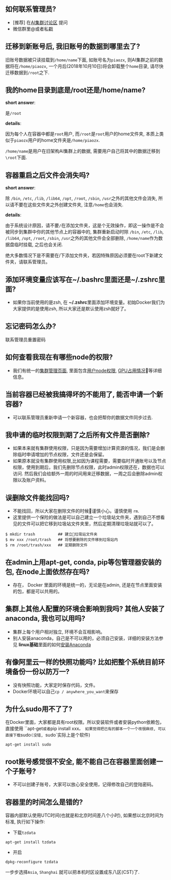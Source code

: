## 如何联系管理员?
* [推荐] 在[AI集群讨论区](https://github.com/piaozhx/DockerMonitor/issues) 提问
* 微信群里@或者私戳

## 迁移到新账号后, 我旧账号的数据到哪里去了?
旧账号数据被只读挂载到`/home/name`下面, 如账号名为`piaozx`, 则AI集群之前的数据将在`/home/piaozx`, 一个月后(2018年10月10日)将会卸载整个`home`目录, 请尽快迁移数据到`/root`之下.


## 我的home目录到底是/root还是/home/name?
**short answer**:

是`/root`

**details**:

因为每个人在容器中都是`root`用户, 而`/root`是`root`用户的home文件夹, 本质上类似于`piaozx`用户的home文件夹是`/home/piaozx`.

`/home/name`是用户在旧架构AI集群上的数据, 需要用户自己将其中的数据迁移到`\root`下面.


## 容器重启之后文件会消失吗?
**short answer**: 

除 `/bin`, `/etc`, `/lib`, `/lib64`, `/opt`, `/root`, `/sbin`, `/usr`之外的其他文件会消失, 所以请不要在这些文件夹之外创建文件夹, 注意`/home`也会消失.

**details**:

由于系统设计原因，请不要`/`在添加文件夹，这是个无效操作，即这一操作是不会被同步到集群中你的其他节点上的容器中的, 集群重新启动时除
`/bin`, `/etc`, `/lib`, `/lib64`, `/opt`, `/root`, `/sbin`, `/usr`之外的其他文件会全部删除, `/home/name`作为数据盘临时挂载, 之后也会关闭.


绝大多数情况下是不需要在/下添加文件夹，若因特殊原因必须要在root下新建文件夹，请联系管理员。


## 添加环境变量应该写在~/.bashrc里面还是~/.zshrc里面?
* 如果你当前使用的是zsh, 在 **~/.zshrc**里面添加环境变量。初始Docker我们为大家提供的是使用zsh, 所以大家还是默认使用zsh就好了。
  
## 忘记密码怎么办?
联系管理员重置密码


## 如何查看我现在有哪些node的权限?
* 我们有统一的[集群管理页面](http://10.15.89.41:8899), 里面包含[用户node权限](http://10.15.89.41:8899/permission), [GPU占用情况](http://10.15.89.41:8899/gpu)等详细信息。

## 当前容器已经被我搞得坏的不能用了, 能否申请一个新容器?
* 可以联系管理员重新申请一个新容器，也会把帮你的数据文件同步过去.

## 我申请的临时权限到期了之后所有文件是否删除?
* 如果本来就有集群使用权限，只是因为需要增加计算资源的情况，我们是会删除临时申请增加的节点权限，文件还是会保留。
* 如果原本就没有集群使用权限,比如因为课程需要，需要临时开通账号以及节点权限，使用到期后，我们先删除节点权限，此时admin权限还在，数据也可以访问. 然后我们会给额外一周的时间用来迁移数据，一周之后会删除admin权限以及账户资料。


## 误删除文件能找回吗?
* 不能找回，所以大家在删除文件的时候谨慎小心。谨慎使用 `rm`.
* 这里提供一个保险的做法是可以自己建立一个垃圾站文件夹，遇到自己不想看见的文件可以把它移到垃圾站文件夹里，然后定期清理垃圾站就可以了。  
```
$ mkdir trash          ## 建立垃圾站文件夹
$ mv xxx /root/trash   ## 将想要删除的文件移到垃圾站内
$ rm /root/trash/xxx   ## 定期删除文件
```


## 在admin上用apt-get, conda, pip等包管理器安装的包, 在node上面依然存在吗?
* 存在， Docker 里面的环境是统一的，无论是在admin, 还是在节点里面安装的包，都是可以共用的。

## 集群上其他人配置的环境会影响到我吗? 其他人安装了anaconda, 我也可以用吗?
* 集群上每个用户相对独立, 环境不会互相影响。
* 别人安装anaconda，自己是不可以用的，必须自己安装，详细的安装方法参见 **linux基础**里面的如何[安装Anaconda](QA_linux.md)


## 有像阿里云一样的快照功能吗? 比如把整个系统目前环境备份一份以防万一?
* 没有快照功能，大家定时保存代码，文件。
* Docker环境可以自己`cp / anywhere_you_want`来保存

## 为什么sudo用不了了?
在Docker里面，大家都是具有root权限。所以安装软件或者安装python依赖包，直接使用 ``apt-get` 或者 `pip install xxx`。
如果觉得把已有的脚本一个一个改很麻烦, 可以直接下载`sudo`(没错, `sudo`实际上是个软件)
```
apt-get install sudo
```

## root账号感觉很不安全, 能不能自己在容器里面创建一个子账号?
* 不可以创建子账号，大家可以放心安全使用，记得修改自己的登陆密码。

## 容器里的时间怎么是错的?
容器内部默认使用UTC时间(也就是和北京时间差八个小时), 如果想以北京时间为标准, 执行如下操作:

* 下载`tzdata`
```
apt-get install tzdata
```
* 开启
```
dpkg-reconfigure tzdata
```
一步步选择`Asia`, `Shanghai` 就可以把本机时区设置成东八区(CST)了.




